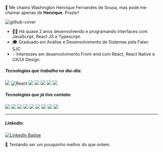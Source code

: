 
👋 Me chamo Washington Henrique Fernandes de Sousa, mas pode me chamar apenas de <strong>Henrique</strong>. Prazer! 

![github-cover](https://user-images.githubusercontent.com/54003876/193731519-0c012151-f11d-43ea-a2dd-52360fba773d.png)

- 👨‍💻 Há quase 2 anos desenvolvendo e programando interfaces com JavaScript, React JS e Typescript. <br/>
- 🎓 Graduado em Análise e Desenvolvimento de Sistemas pela Fatec SJC  <br/>
- 💡 Interesses em desenvolvimento Front-end com React, React Native e UX/UI Design. 


##### Tecnologias que trabalho no dia-dia:
<img src="https://img.shields.io/badge/TypeScript-007ACC?style=for-the-badge&logo=typescript&logoColor=white"/> <img src="https://img.shields.io/badge/React-20232A?style=for-the-badge&logo=react&logoColor=61DAFB" alt="React" /> <img src="https://img.shields.io/badge/HTML5-E34F26?style=for-the-badge&logo=html5&logoColor=white" /> <img src="https://img.shields.io/badge/CSS3-1572B6?style=for-the-badge&logo=css3&logoColor=white" /> <img src="https://img.shields.io/badge/JavaScript-323330?style=for-the-badge&logo=javascript&logoColor=F7DF1E"/> <img src="https://img.shields.io/badge/styled--components-DB7093?style=for-the-badge&logo=styled-components&logoColor=white" /> <img src="https://img.shields.io/badge/Figma-F24E1E?style=for-the-badge&logo=figma&logoColor=white" />


##### Tecnologias que já tive contato:
<img src="https://img.shields.io/badge/React_Native-20232A?style=for-the-badge&logo=react&logoColor=61DAFB"/> <img src="https://img.shields.io/badge/Tailwind_CSS-38B2AC?style=for-the-badge&logo=tailwind-css&logoColor=white"/> <img src="https://img.shields.io/badge/Vue.js-35495E?style=for-the-badge&logo=vue.js&logoColor=4FC08D"/> <img src="https://camo.githubusercontent.com/fc18421f7a0316d73b23ce479359ae159eb7d758d4648438bd3cca3bc4b5e022/68747470733a2f2f696d672e736869656c64732e696f2f62616467652f4578706f2d3230323332413f7374796c653d666f722d7468652d6261646765266c6f676f3d6578706f266c6f676f436f6c6f723d363144414642"/> <img src="https://img.shields.io/badge/Node.js-43853D?style=for-the-badge&logo=node.js&logoColor=white"/> <img src="https://img.shields.io/badge/Python-14354C?style=for-the-badge&logo=python&logoColor=white"/> <img src="https://img.shields.io/badge/Flask-000000?style=for-the-badge&logo=flask&logoColor=white"/> <img src="https://img.shields.io/badge/Express.js-404D59?style=for-the-badge"/> <img src="https://img.shields.io/badge/Redux-593D88?style=for-the-badge&logo=redux&logoColor=white"/> 

---

##### Linkedin:
 [![Linkedin Badge](https://img.shields.io/badge/-HENRIQUE%20SOUSA-0077B5?style=flat-square&logo=Linkedin&logoColor=white&link=https://www.linkedin.com/in/justhenrique/)](https://www.linkedin.com/in/justhenrique/) 


🚀 Tentando ser um pouquinho melhor do que ontem.
